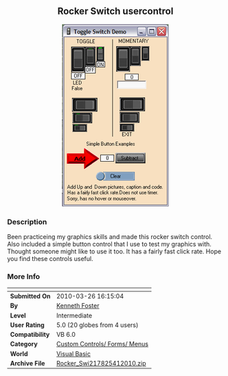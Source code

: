﻿<div align="center">

## Rocker Switch usercontrol

<img src="PIC201041954239154.gif">
</div>

### Description

Been practiceing my graphics skills and made this rocker switch control. Also included a simple button control that I use to test my graphics with. Thought someone might like to use it too. It has a fairly fast click rate. Hope you find these controls useful.
 
### More Info
 


<span>             |<span>
---                |---
**Submitted On**   |2010-03-26 16:15:04
**By**             |[Kenneth Foster](https://github.com/Planet-Source-Code/PSCIndex/blob/master/ByAuthor/kenneth-foster.md)
**Level**          |Intermediate
**User Rating**    |5.0 (20 globes from 4 users)
**Compatibility**  |VB 6\.0
**Category**       |[Custom Controls/ Forms/  Menus](https://github.com/Planet-Source-Code/PSCIndex/blob/master/ByCategory/custom-controls-forms-menus__1-4.md)
**World**          |[Visual Basic](https://github.com/Planet-Source-Code/PSCIndex/blob/master/ByWorld/visual-basic.md)
**Archive File**   |[Rocker\_Swi217825412010\.zip](https://github.com/Planet-Source-Code/kenneth-foster-rocker-switch-usercontrol__1-73048/archive/master.zip)








